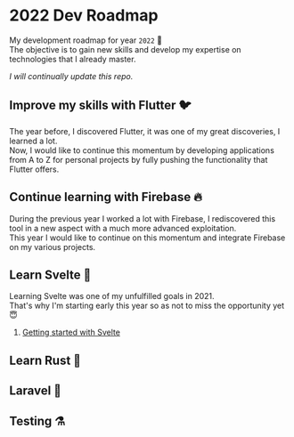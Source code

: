 # 2022 Dev Roadmap

My development roadmap for year `2022` 🚀  
The objective is to gain new skills and develop my expertise on technologies that I already master.

_I will continually update this repo._

## Improve my skills with Flutter 🐦

The year before, I discovered Flutter, it was one of my great discoveries, I learned a lot.  
Now, I would like to continue this momentum by developing applications from A to Z for personal projects by fully pushing the functionality that Flutter offers.

<!-- 1. []() -->

## Continue learning with Firebase 🔥

During the previous year I worked a lot with Firebase, I rediscovered this tool in a new aspect with a much more advanced exploitation.  
This year I would like to continue on this momentum and integrate Firebase on my various projects.

## Learn Svelte 💫

Learning Svelte was one of my unfulfilled goals in 2021.  
That's why I'm starting early this year so as not to miss the opportunity yet 😇

1. [Getting started with Svelte](https://github.com/daoodaba975/lets.svelte)
<!-- 2. []() -->

## Learn Rust 🐇

## Laravel 🔴

## Testing ⚗️
